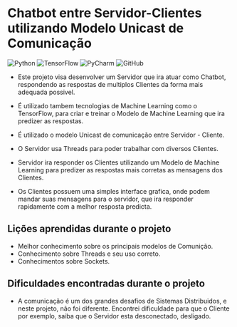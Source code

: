 # Chatbot entre Servidor-Clientes utilizando Modelo Unicast de Comunicação
![Python](https://img.shields.io/badge/python-3670A0?style=for-the-badge&logo=python&logoColor=ffdd54)
![TensorFlow](https://img.shields.io/badge/TensorFlow-%23FF6F00.svg?style=for-the-badge&logo=TensorFlow&logoColor=white)
![PyCharm](https://img.shields.io/badge/pycharm-143?style=for-the-badge&logo=pycharm&logoColor=black&color=black&labelColor=green)
![GitHub](https://img.shields.io/badge/github-%23121011.svg?style=for-the-badge&logo=github&logoColor=white)

- Este projeto visa desenvolver um Servidor que ira atuar como Chatbot, respondendo as respostas de multiplos Clientes da forma mais adequada possivel.

- É utilizado tambem tecnologias de Machine Learning como o TensorFlow, para criar e treinar o Modelo de Machine Learning que ira predizer as respostas.

- É utilizado o modelo Unicast de comunicação entre Servidor - Cliente.

- O Servidor usa Threads para poder trabalhar com diversos Clientes.

- Servidor ira responder os Clientes utilizando um Modelo de Machine Learning para predizer as respostas mais corretas as mensagens dos Clientes.

- Os Clientes possuem uma simples interface grafica, onde podem mandar suas mensagens para o servidor, que ira responder rapidamente com a melhor resposta predicta.


## Lições aprendidas durante o projeto
- Melhor conhecimento sobre os principais modelos de Comunição.
- Conhecimento sobre Threads e seu uso correto.
- Conhecimentos sobre Sockets.


## Dificuldades encontradas durante o projeto

- A comunicação é um dos grandes desafios de Sistemas Distribuidos, e neste projeto, não foi diferente. Encontrei dificuldade para que o Cliente por exemplo, saiba que o Servidor esta desconectado, desligado.

